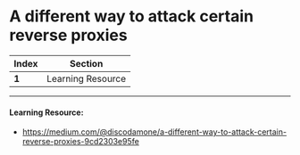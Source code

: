 # A different way to attack certain reverse proxies

Index | Section
--- | ---
**1** | Learning Resource

___


#### Learning Resource: 

* https://medium.com/@discodamone/a-different-way-to-attack-certain-reverse-proxies-9cd2303e95fe
